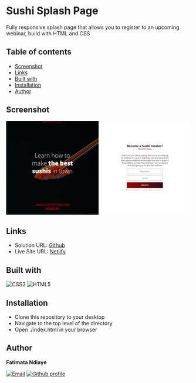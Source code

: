 # Sushi Splash Page
Fully responsive splash page that allows you to register to an upcoming webinar, build with HTML and CSS

## Table of contents
- [Screenshot](#screenshot)
- [Links](#links)
- [Built with](#built-with)
- [Installation](#installation)
- [Author](#author)

## Screenshot
![Screenshots](./images/Screenshot.png)

## Links

- Solution URL: [Github](https://github.com/fatima-xs/sushi-splash-page)
- Live Site URL: [Netlify](https://sushi-splash-fatima.netlify.app/)

## Built with
![CSS3](https://img.shields.io/badge/css3-%231572B6.svg?style=flat&logo=css3&logoColor=white) 
![HTML5](https://img.shields.io/badge/html5-%23E34F26.svg?style=flat&logo=html5&logoColor=white) 


## Installation
- Clone this repository to your desktop
- Navigate to the top level of the directory
- Open ./index.html in your browser

## Author
**Fatimata Ndiaye**

[![Email](https://img.shields.io/badge/-Gmail-c14438?style=flat&logo=Gmail&logoColor=white)](mailto:fatimanndiaye@gmail.com)
[![Github profile](https://img.shields.io/badge/-Github-343a40?style=flat&logo=github&logoColor=white)](https://github.com/fatima-xs)





